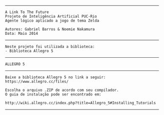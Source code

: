 --------------------------------------------------------------------------------	
	A Link To The Future
	Projeto de Inteligência Artificial PUC-Rio
	Agente lógico aplicado a jogo de tema Zelda 
	
	Autores: Gabriel Barros & Noemie Nakamura
	Data: Maio 2014
--------------------------------------------------------------------------------
			
	Neste projeto foi utilizada a biblioteca:
	- Biblioteca Allegro 5 

--------------------------------------------------------------------------------
	ALLEGRO 5
--------------------------------------------------------------------------------
	Baixe a biblioteca Allegro 5 no link a seguir:
	https://www.allegro.cc/files/
	
	Escolha o arquivo .ZIP de acordo com seu compilador.
	O guia de instalação pode ser encontrado em:
	
	http://wiki.allegro.cc/index.php?title=Allegro_5#Installing_Tutorials
--------------------------------------------------------------------------------
	

